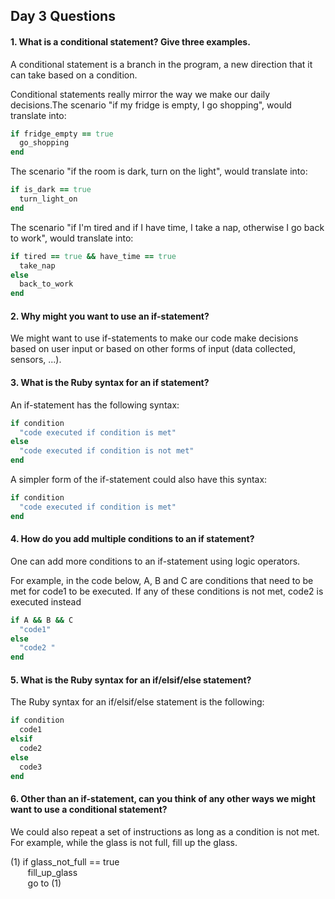 ## Day 3 Questions

#### 1. What is a conditional statement? Give three examples.

A conditional statement is a branch in the program, a new direction that it can take based on a condition.

Conditional statements really mirror the way we make our daily decisions.The scenario "if my fridge is empty, I go shopping", would translate into:

```Ruby
if fridge_empty == true
  go_shopping
end
```

The scenario "if the room is dark, turn on the light", would translate into:

```Ruby
if is_dark == true
  turn_light_on
end
```
The scenario "if I'm tired and if I have time, I take a nap, otherwise I go back to work", would translate into:

```Ruby
if tired == true && have_time == true
  take_nap
else
  back_to_work
end
```
#### 2. Why might you want to use an if-statement?

We might want to use if-statements to make our code make decisions based on user input or based on other forms of input (data collected, sensors, ...).

#### 3. What is the Ruby syntax for an if statement?

An if-statement has the following syntax:

```ruby
if condition
  "code executed if condition is met"
else
  "code executed if condition is not met"
end
```
A simpler form of the if-statement could also have this syntax:

```ruby
if condition
  "code executed if condition is met"
end
```

#### 4. How do you add multiple conditions to an if statement?

One can add more conditions to an if-statement using logic operators.

For example, in the code below, A, B and C are conditions that need to be met for code1 to be executed. If any of these conditions is not met, code2 is executed instead

```ruby
if A && B && C  
  "code1"
else
  "code2 "
end
```

#### 5. What is the Ruby syntax for an if/elsif/else statement?

The Ruby syntax for an if/elsif/else statement is the following:

```Ruby
if condition
  code1
elsif
  code2
else
  code3
end
```

#### 6. Other than an if-statement, can you think of any other ways we might want to use a conditional statement?

We could also repeat a set of instructions as long as a condition is not met. For example, while the glass is not full, fill up the glass.

(1) if glass_not_full == true \
&nbsp;&nbsp;&nbsp;&nbsp;&nbsp;&nbsp; fill_up_glass \
&nbsp;&nbsp;&nbsp;&nbsp;&nbsp;&nbsp; go to (1)
